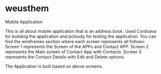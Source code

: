 # weusthem
Mobile Application

This is all about mobile application that is an address book. Used Cordoava for building the application and pcloudy for testing the application.
You can find the wireframes section where each screen represents all follows:
Screen 1 represents the Screen of the APPs and Contact APP.
Screen 2 represents the Main screen of Contact App with Contacts.
Screen 3 represents the Contact Details with Edit and Delete options.

The Application is built based on above screens.
